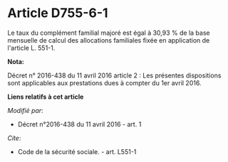 # Article D755-6-1

Le taux du complément familial majoré est égal à   30,93 % de la base mensuelle de calcul des allocations familiales fixée en
application de l'article L. 551-1.

**Nota:**

Décret n° 2016-438 du 11 avril 2016 article 2 : Les présentes dispositions sont applicables aux prestations dues à compter du
1er avril 2016.

**Liens relatifs à cet article**

_Modifié par_:

  - Décret n°2016-438 du 11 avril 2016 - art. 1

_Cite_:

  - Code de la sécurité sociale. - art. L551-1
